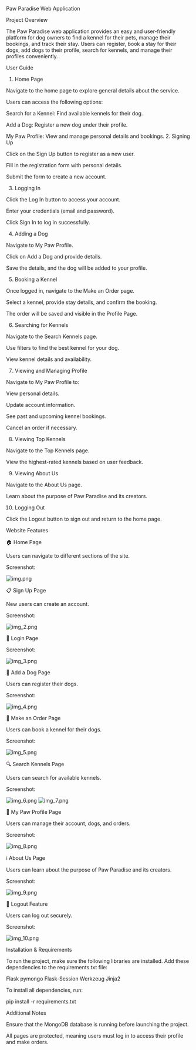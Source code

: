 Paw Paradise Web Application

Project Overview

The Paw Paradise web application provides an easy and user-friendly platform for dog owners to find a kennel for their pets, manage their bookings, and track their stay. Users can register, book a stay for their dogs, add dogs to their profile, search for kennels, and manage their profiles conveniently.

User Guide

1. Home Page

Navigate to the home page to explore general details about the service.

Users can access the following options:

Search for a Kennel: Find available kennels for their dog.

Add a Dog: Register a new dog under their profile.

My Paw Profile: View and manage personal details and bookings.
2. Signing Up

Click on the Sign Up button to register as a new user.

Fill in the registration form with personal details.

Submit the form to create a new account.

3. Logging In

Click the Log In button to access your account.

Enter your credentials (email and password).

Click Sign In to log in successfully.

4. Adding a Dog

Navigate to My Paw Profile.

Click on Add a Dog and provide details.

Save the details, and the dog will be added to your profile.

5. Booking a Kennel

Once logged in, navigate to the Make an Order page.

Select a kennel, provide stay details, and confirm the booking.

The order will be saved and visible in the Profile Page.

6. Searching for Kennels

Navigate to the Search Kennels page.

Use filters to find the best kennel for your dog.

View kennel details and availability.

7. Viewing and Managing Profile

Navigate to My Paw Profile to:

View personal details.

Update account information.

See past and upcoming kennel bookings.

Cancel an order if necessary.

8. Viewing Top Kennels

Navigate to the Top Kennels page.

View the highest-rated kennels based on user feedback.

9. Viewing About Us

Navigate to the About Us page.

Learn about the purpose of Paw Paradise and its creators.

10. Logging Out

Click the Logout button to sign out and return to the home page.


Website Features

🏠 Home Page

Users can navigate to different sections of the site.

Screenshot:

![img.png](pages/Photosforreadme/img.png)

📋 Sign Up Page

New users can create an account.

Screenshot:

![img_2.png](pages/Photosforreadme/img_2.png)

🔑 Login Page



Screenshot:

![img_3.png](pages/Photosforreadme/img_3.png)

🐶 Add a Dog Page

Users can register their dogs.

Screenshot:

![img_4.png](pages/Photosforreadme/img_4.png)

📌 Make an Order Page

Users can book a kennel for their dogs.

Screenshot:

![img_5.png](pages/Photosforreadme/img_5.png)

🔍 Search Kennels Page

Users can search for available kennels.

Screenshot:

![img_6.png](pages/Photosforreadme/img_6.png)
![img_7.png](pages/Photosforreadme/img_7.png)


🐾 My Paw Profile Page

Users can manage their account, dogs, and orders.

Screenshot:

![img_8.png](pages/Photosforreadme/img_8.png)



ℹ️ About Us Page

Users can learn about the purpose of Paw Paradise and its creators.

Screenshot:

![img_9.png](pages/Photosforreadme/img_9.png)

🚪 Logout Feature

Users can log out securely.

Screenshot:

![img_10.png](pages/Photosforreadme/img_10.png)

Installation & Requirements

To run the project, make sure the following libraries are installed.
Add these dependencies to the requirements.txt file:

Flask
pymongo
Flask-Session
Werkzeug
Jinja2

To install all dependencies, run:

pip install -r requirements.txt

Additional Notes

Ensure that the MongoDB database is running before launching the project.

All pages are protected, meaning users must log in to access their profile and make orders.

